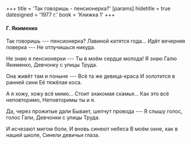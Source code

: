 +++
title = 'Так говоришь - пенсионерка?'
[params]
  hidetitle = true
  datesigned = '1977 г.'
  book = 'Книжка 1'
+++

#### Г. Якименко

Так говоришь --- пенсионерка?
Лавиной катятся года...
Идёт вечерняя поверка ---
Не отлучишься никуда.

Не знаю я пенсионерки ---
Ты в моём сердце молода!
Я знаю Галю Якименко,
Девчонку с улицы Труда.

Она живёт там и поныне ---
Всё та же девица-краса
И золотится в ранней сини
Её тяжёлая коса.

А я хожу, хожу всё мимо...
Стоит знакомая скамья...
Как это всё неповторимо,
Неповторимы ты и я.

Да, через прожитые дали
Бывает, шепчут провода ---
Я слышу голос, голос Гали,
Девчонки с улицы Труда.

И исчезают мигом боли,
И вновь синеют небеса
В моём окне, как в нашей школе,
Синели девичьи глаза.

<!-- 1977 г. -->
<!-- Книжка 1 -->
